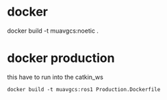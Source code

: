 # docker
docker build -t muavgcs:noetic .
# docker production
this have to run into the catkin_ws
```
docker build -t muavgcs:ros1 Production.Dockerfile
```